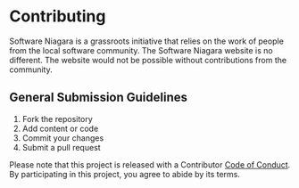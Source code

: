 # Contributing

Software Niagara is a grassroots initiative that relies on the work of people from the local software community. The Software Niagara website is no different. The website would not be possible without contributions from the community.

## General Submission Guidelines

1. Fork the repository
2. Add content or code
3. Commit your changes
4. Submit a pull request

Please note that this project is released with a Contributor [Code of Conduct](CODE_OF_CONDUCT.md). By participating in this project, you agree to abide by its terms.
